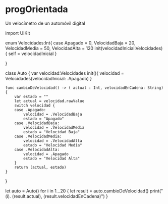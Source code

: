 # progOrientada
Un velocímetro de un automóvil digital 


import UIKit


enum Velocidades:Int{
    case Apagado = 0, VelocidadBaja = 20, VelocidadMedia = 50, VelocidadAlta = 120
    init(velocidadInicial:Velocidades){
        self = velocidadInicial
    }
    
}

class Auto {
    var velocidad:Velocidades
    init(){
        velocidad = Velocidades(velocidadInicial: .Apagado)
    }
    
    func cambioDeVelocidad() -> ( actual : Int, velocidadEnCadena: String){
        var estado = ""
        let actual = velocidad.rawValue
        switch velocidad {
        case .Apagado:
            velocidad = .VelocidadBaja
            estado = "Apagado"
        case .VelocidadBaja:
            velocidad = .VelocidadMedia
            estado = "Velocidad Baja"
        case .VelocidadMedia:
            velocidad = .VelocidadAlta
            estado = "Velocidad Media"
        case .VelocidadAlta:
            velocidad = .Apagado
            estado = "Velocidad Alta"
        }
        return (actual, estado)
    }
    
}

let auto = Auto()
for i in 1...20 {
    let result = auto.cambioDeVelocidad()
    print("\(i). \(result.actual), \(result.velocidadEnCadena)")
}
